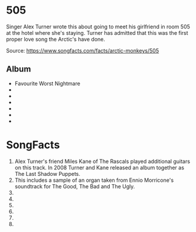 # 505

Singer Alex Turner wrote this about going to meet his girlfriend in room 505 at the hotel where she's staying. Turner has admitted that this was the first proper love song the Arctic's have done.

Source: https://www.songfacts.com/facts/arctic-monkeys/505

## Album

- Favourite Worst Nightmare
- 
- 
- 
- 
- 
- 

# SongFacts

1. Alex Turner's friend Miles Kane of The Rascals played additional guitars on this track. In 2008 Turner and Kane released an album together as The Last Shadow Puppets. 
2. This includes a sample of an organ taken from Ennio Morricone's soundtrack for The Good, The Bad and The Ugly.
3. 
4. 
5. 
6.
7.
8.

